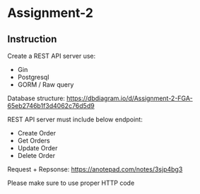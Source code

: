 # Assignment-2
## Instruction

Create a REST API server use:

- Gin
- Postgresql
- GORM / Raw query

Database structure:
https://dbdiagram.io/d/Assignment-2-FGA-65eb2746b1f3d4062c76d5d9

REST API server must include below endpoint:
- Create Order
- Get Orders
- Update Order
- Delete Order

Request + Repsonse:
https://anotepad.com/notes/3sjp4bg3

Please make sure to use proper HTTP code
